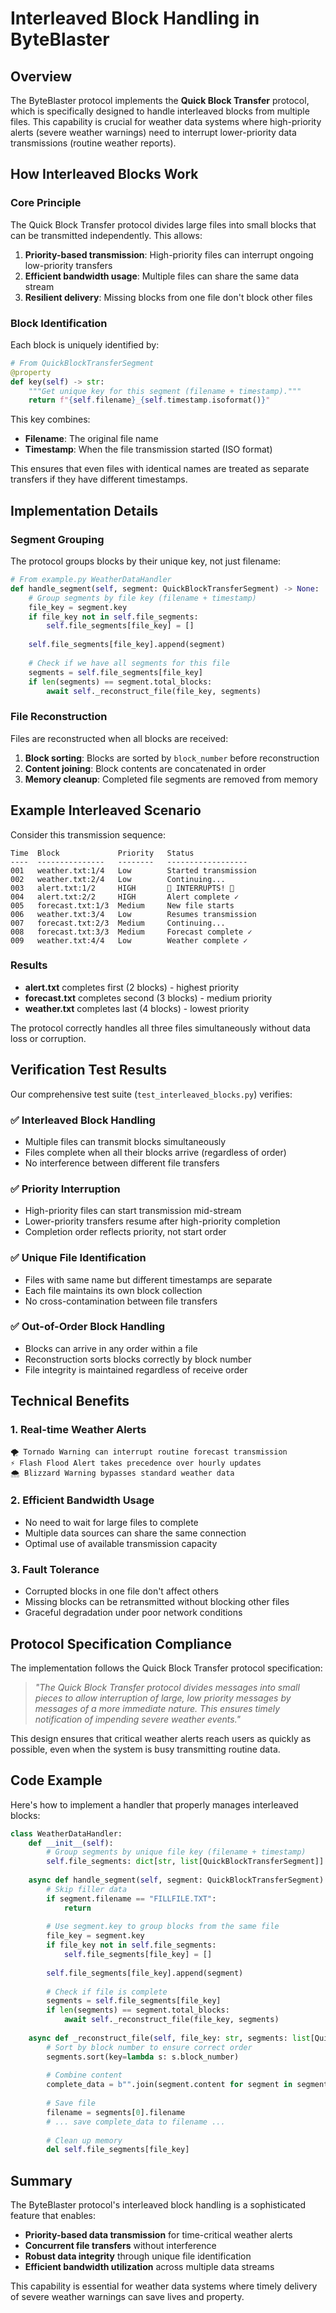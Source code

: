 # Interleaved Block Handling in ByteBlaster

## Overview

The ByteBlaster protocol implements the **Quick Block Transfer** protocol, which is specifically designed to handle interleaved blocks from multiple files. This capability is crucial for weather data systems where high-priority alerts (severe weather warnings) need to interrupt lower-priority data transmissions (routine weather reports).

## How Interleaved Blocks Work

### Core Principle

The Quick Block Transfer protocol divides large files into small blocks that can be transmitted independently. This allows:

1. **Priority-based transmission**: High-priority files can interrupt ongoing low-priority transfers
2. **Efficient bandwidth usage**: Multiple files can share the same data stream
3. **Resilient delivery**: Missing blocks from one file don't block other files

### Block Identification

Each block is uniquely identified by:

```python
# From QuickBlockTransferSegment
@property
def key(self) -> str:
    """Get unique key for this segment (filename + timestamp)."""
    return f"{self.filename}_{self.timestamp.isoformat()}"
```

This key combines:
- **Filename**: The original file name
- **Timestamp**: When the file transmission started (ISO format)

This ensures that even files with identical names are treated as separate transfers if they have different timestamps.

## Implementation Details

### Segment Grouping

The protocol groups blocks by their unique key, not just filename:

```python
# From example.py WeatherDataHandler
def handle_segment(self, segment: QuickBlockTransferSegment) -> None:
    # Group segments by file key (filename + timestamp)
    file_key = segment.key
    if file_key not in self.file_segments:
        self.file_segments[file_key] = []
    
    self.file_segments[file_key].append(segment)
    
    # Check if we have all segments for this file
    segments = self.file_segments[file_key]
    if len(segments) == segment.total_blocks:
        await self._reconstruct_file(file_key, segments)
```

### File Reconstruction

Files are reconstructed when all blocks are received:

1. **Block sorting**: Blocks are sorted by `block_number` before reconstruction
2. **Content joining**: Block contents are concatenated in order
3. **Memory cleanup**: Completed file segments are removed from memory

## Example Interleaved Scenario

Consider this transmission sequence:

```
Time  Block             Priority   Status
----  ---------------   --------   ------------------
001   weather.txt:1/4   Low        Started transmission
002   weather.txt:2/4   Low        Continuing...
003   alert.txt:1/2     HIGH       🚨 INTERRUPTS! 🚨
004   alert.txt:2/2     HIGH       Alert complete ✓
005   forecast.txt:1/3  Medium     New file starts
006   weather.txt:3/4   Low        Resumes transmission
007   forecast.txt:2/3  Medium     Continuing...
008   forecast.txt:3/3  Medium     Forecast complete ✓
009   weather.txt:4/4   Low        Weather complete ✓
```

### Results

- **alert.txt** completes first (2 blocks) - highest priority
- **forecast.txt** completes second (3 blocks) - medium priority  
- **weather.txt** completes last (4 blocks) - lowest priority

The protocol correctly handles all three files simultaneously without data loss or corruption.

## Verification Test Results

Our comprehensive test suite (`test_interleaved_blocks.py`) verifies:

### ✅ Interleaved Block Handling
- Multiple files can transmit blocks simultaneously
- Files complete when all their blocks arrive (regardless of order)
- No interference between different file transfers

### ✅ Priority Interruption
- High-priority files can start transmission mid-stream
- Lower-priority transfers resume after high-priority completion
- Completion order reflects priority, not start order

### ✅ Unique File Identification
- Files with same name but different timestamps are separate
- Each file maintains its own block collection
- No cross-contamination between file transfers

### ✅ Out-of-Order Block Handling
- Blocks can arrive in any order within a file
- Reconstruction sorts blocks correctly by block number
- File integrity is maintained regardless of receive order

## Technical Benefits

### 1. **Real-time Weather Alerts**
```
🌪️ Tornado Warning can interrupt routine forecast transmission
⚡ Flash Flood Alert takes precedence over hourly updates
🌨️ Blizzard Warning bypasses standard weather data
```

### 2. **Efficient Bandwidth Usage**
- No need to wait for large files to complete
- Multiple data sources can share the same connection
- Optimal use of available transmission capacity

### 3. **Fault Tolerance**
- Corrupted blocks in one file don't affect others
- Missing blocks can be retransmitted without blocking other files
- Graceful degradation under poor network conditions

## Protocol Specification Compliance

The implementation follows the Quick Block Transfer protocol specification:

> *"The Quick Block Transfer protocol divides messages into small pieces to allow interruption of large, low priority messages by messages of a more immediate nature. This ensures timely notification of impending severe weather events."*

This design ensures that critical weather alerts reach users as quickly as possible, even when the system is busy transmitting routine data.

## Code Example

Here's how to implement a handler that properly manages interleaved blocks:

```python
class WeatherDataHandler:
    def __init__(self):
        # Group segments by unique file key (filename + timestamp)
        self.file_segments: dict[str, list[QuickBlockTransferSegment]] = {}
    
    async def handle_segment(self, segment: QuickBlockTransferSegment) -> None:
        # Skip filler data
        if segment.filename == "FILLFILE.TXT":
            return
            
        # Use segment.key to group blocks from the same file
        file_key = segment.key
        if file_key not in self.file_segments:
            self.file_segments[file_key] = []
        
        self.file_segments[file_key].append(segment)
        
        # Check if file is complete
        segments = self.file_segments[file_key]
        if len(segments) == segment.total_blocks:
            await self._reconstruct_file(file_key, segments)
    
    async def _reconstruct_file(self, file_key: str, segments: list[QuickBlockTransferSegment]) -> None:
        # Sort by block number to ensure correct order
        segments.sort(key=lambda s: s.block_number)
        
        # Combine content
        complete_data = b"".join(segment.content for segment in segments)
        
        # Save file
        filename = segments[0].filename
        # ... save complete_data to filename ...
        
        # Clean up memory
        del self.file_segments[file_key]
```

## Summary

The ByteBlaster protocol's interleaved block handling is a sophisticated feature that enables:

- **Priority-based data transmission** for time-critical weather alerts
- **Concurrent file transfers** without interference
- **Robust data integrity** through unique file identification
- **Efficient bandwidth utilization** across multiple data streams

This capability is essential for weather data systems where timely delivery of severe weather warnings can save lives and property.